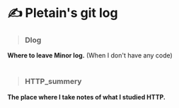 # ✍ Pletain's git log 

> ### Dlog

**Where to leave Minor log.**
(When I don't have any code)
<br /><br />

> ### HTTP_summery
**The place where I take notes of what I studied HTTP.**
